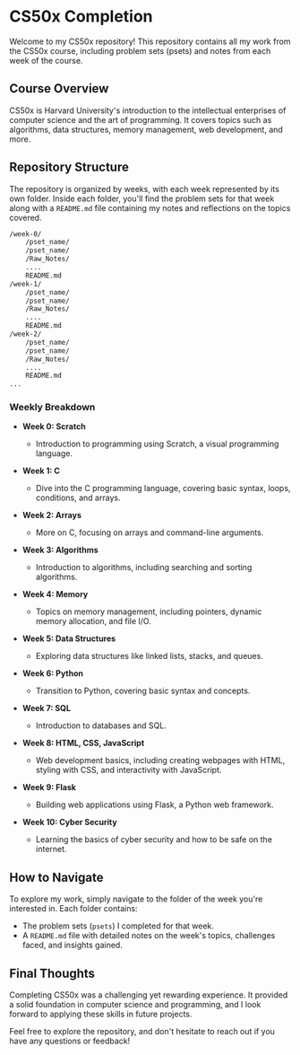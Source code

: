 # CS50x Completion

Welcome to my CS50x repository! This repository contains all my work from the CS50x course, including problem sets (psets) and notes from each week of the course.

## Course Overview

CS50x is Harvard University's introduction to the intellectual enterprises of computer science and the art of programming. It covers topics such as algorithms, data structures, memory management, web development, and more.

## Repository Structure

The repository is organized by weeks, with each week represented by its own folder. Inside each folder, you'll find the problem sets for that week along with a `README.md` file containing my notes and reflections on the topics covered.

```bash
/week-0/
    /pset_name/
    /pset_name/
    /Raw_Notes/
    ....
    README.md
/week-1/
    /pset_name/
    /pset_name/
    /Raw_Notes/
    ....
    README.md
/week-2/
    /pset_name/
    /pset_name/
    /Raw_Notes/
    ....
    README.md
...
```

### Weekly Breakdown

- **Week 0: Scratch**
  - Introduction to programming using Scratch, a visual programming language.

- **Week 1: C**
  - Dive into the C programming language, covering basic syntax, loops, conditions, and arrays.

- **Week 2: Arrays**
  - More on C, focusing on arrays and command-line arguments.

- **Week 3: Algorithms**
  - Introduction to algorithms, including searching and sorting algorithms.

- **Week 4: Memory**
  - Topics on memory management, including pointers, dynamic memory allocation, and file I/O.

- **Week 5: Data Structures**
  - Exploring data structures like linked lists, stacks, and queues.

- **Week 6: Python**
  - Transition to Python, covering basic syntax and concepts.

- **Week 7: SQL**
  - Introduction to databases and SQL.

- **Week 8: HTML, CSS, JavaScript**
  - Web development basics, including creating webpages with HTML, styling with CSS, and interactivity with JavaScript.

- **Week 9: Flask**
  - Building web applications using Flask, a Python web framework.

- **Week 10: Cyber Security**
  - Learning the basics of cyber security and how to be safe on the internet.

## How to Navigate

To explore my work, simply navigate to the folder of the week you're interested in. Each folder contains:
- The problem sets (`psets`) I completed for that week.
- A `README.md` file with detailed notes on the week's topics, challenges faced, and insights gained.

## Final Thoughts

Completing CS50x was a challenging yet rewarding experience. It provided a solid foundation in computer science and programming, and I look forward to applying these skills in future projects.

Feel free to explore the repository, and don't hesitate to reach out if you have any questions or feedback!

